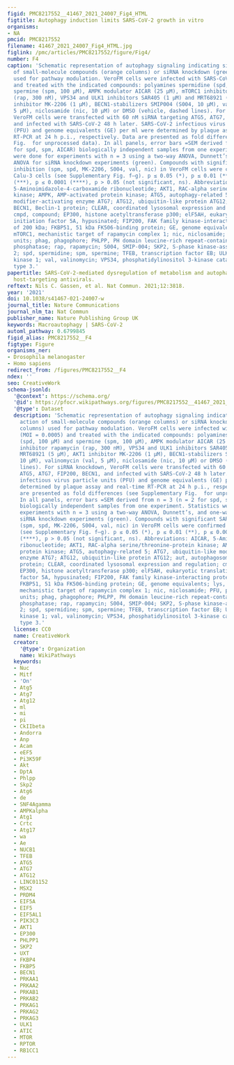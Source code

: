 ```yaml
---
figid: PMC8217552__41467_2021_24007_Fig4_HTML
figtitle: Autophagy induction limits SARS-CoV-2 growth in vitro
organisms:
- NA
pmcid: PMC8217552
filename: 41467_2021_24007_Fig4_HTML.jpg
figlink: /pmc/articles/PMC8217552/figure/Fig4/
number: F4
caption: 'Schematic representation of autophagy signaling indicating site of action
  of small-molecule compounds (orange columns) or siRNA knockdown (green columns)
  used for pathway modulation. VeroFM cells were infected with SARS-CoV-2 (MOI = 0.0005)
  and treated with the indicated compounds: polyamines spermidine (spd, 100 µM) and
  spermine (spm, 100 µM), AMPK modulator AICAR (25 µM), mTORC1 inhibitor rapamycin
  (rap, 300 nM), VPS34 and ULK1 inhibitors SAR405 (1 µM) and MRT68921 (5 µM), AKT1
  inhibitor MK-2206 (1 µM), BECN1-stabilizers SMIP004 (S004, 10 µM), valinomycin (val,
  5 µM), niclosamide (nic, 10 µM) or DMSO (vehicle, dashed lines). For siRNA knockdown,
  VeroFM cells were transfected with 60 nM siRNA targeting ATG5, ATG7, FIP200, BECN1,
  and infected with SARS-CoV-2 48 h later. SARS-CoV-2 infectious virus particle units
  (PFU) and genome equivalents (GE) per ml were determined by plaque assay and real-time
  RT-PCR at 24 h p.i., respectively. Data are presented as fold differences (see Supplementary
  Fig.  for unprocessed data). In all panels, error bars =SEM derived from n = 3 (n = 2
  for spd, spm, AICAR) biologically independent samples from one experiment. Statistics
  were done for experiments with n = 3 using a two-way ANOVA, Dunnett’s, and one-way
  ANOVA for siRNA knockdown experiments (green). Compounds with significant SARS-CoV-2
  inhibition (spm, spd, MK-2206, S004, val, nic) in VeroFM cells were confirmed in
  Calu-3 cells (see Supplementary Fig. f–g). p ≤ 0.05 (*), p ≤ 0.01 (**), p ≤ 0.001
  (***), p ≤ 0.0001 (****), p > 0.05 (not significant, ns). Abbreviations: AICAR,
  5-Aminoimidazole-4-carboxamide ribonucleotide; AKT1, RAC-alpha serine/threonine-protein
  kinase; AMPK, AMP-activated protein kinase; ATG5, autophagy-related 5; ATG7, ubiquitin-like
  modifier-activating enzyme ATG7; ATG12, ubiquitin-like protein ATG12; aut, autophagosome;
  BECN1, Beclin-1 protein; CLEAR, coordinated lysosomal expression and regulation;
  cmpd, compound; EP300, histone acetyltransferase p300; elF5AH, eukaryotic translation
  initiation factor 5A, hypusinated; FIP200, FAK family kinase-interacting protein
  of 200 kDa; FKBP51, 51 kDa FK506-binding protein; GE, genome equivalents; lys, lysosome;
  mTORC1, mechanistic target of rapamycin complex 1; nic, niclosamide; PFU, plaque-forming
  units; phag, phagophore; PHLPP, PH domain leucine-rich repeat-containing protein
  phosphatase; rap, rapamycin; S004, SMIP-004; SKP2, S-phase kinase-associated protein
  2; spd, spermidine; spm, spermine; TFEB, transcription factor EB; ULK1, unc-51-like
  kinase 1; val, valinomycin; VPS34, phosphatidylinositol 3-kinase catalytic subunit
  type 3.'
papertitle: SARS-CoV-2-mediated dysregulation of metabolism and autophagy uncovers
  host-targeting antivirals.
reftext: Nils C. Gassen, et al. Nat Commun. 2021;12:3818.
year: '2021'
doi: 10.1038/s41467-021-24007-w
journal_title: Nature Communications
journal_nlm_ta: Nat Commun
publisher_name: Nature Publishing Group UK
keywords: Macroautophagy | SARS-CoV-2
automl_pathway: 0.6799845
figid_alias: PMC8217552__F4
figtype: Figure
organisms_ner:
- Drosophila melanogaster
- Homo sapiens
redirect_from: /figures/PMC8217552__F4
ndex: ''
seo: CreativeWork
schema-jsonld:
  '@context': https://schema.org/
  '@id': https://pfocr.wikipathways.org/figures/PMC8217552__41467_2021_24007_Fig4_HTML.html
  '@type': Dataset
  description: 'Schematic representation of autophagy signaling indicating site of
    action of small-molecule compounds (orange columns) or siRNA knockdown (green
    columns) used for pathway modulation. VeroFM cells were infected with SARS-CoV-2
    (MOI = 0.0005) and treated with the indicated compounds: polyamines spermidine
    (spd, 100 µM) and spermine (spm, 100 µM), AMPK modulator AICAR (25 µM), mTORC1
    inhibitor rapamycin (rap, 300 nM), VPS34 and ULK1 inhibitors SAR405 (1 µM) and
    MRT68921 (5 µM), AKT1 inhibitor MK-2206 (1 µM), BECN1-stabilizers SMIP004 (S004,
    10 µM), valinomycin (val, 5 µM), niclosamide (nic, 10 µM) or DMSO (vehicle, dashed
    lines). For siRNA knockdown, VeroFM cells were transfected with 60 nM siRNA targeting
    ATG5, ATG7, FIP200, BECN1, and infected with SARS-CoV-2 48 h later. SARS-CoV-2
    infectious virus particle units (PFU) and genome equivalents (GE) per ml were
    determined by plaque assay and real-time RT-PCR at 24 h p.i., respectively. Data
    are presented as fold differences (see Supplementary Fig.  for unprocessed data).
    In all panels, error bars =SEM derived from n = 3 (n = 2 for spd, spm, AICAR)
    biologically independent samples from one experiment. Statistics were done for
    experiments with n = 3 using a two-way ANOVA, Dunnett’s, and one-way ANOVA for
    siRNA knockdown experiments (green). Compounds with significant SARS-CoV-2 inhibition
    (spm, spd, MK-2206, S004, val, nic) in VeroFM cells were confirmed in Calu-3 cells
    (see Supplementary Fig. f–g). p ≤ 0.05 (*), p ≤ 0.01 (**), p ≤ 0.001 (***), p ≤ 0.0001
    (****), p > 0.05 (not significant, ns). Abbreviations: AICAR, 5-Aminoimidazole-4-carboxamide
    ribonucleotide; AKT1, RAC-alpha serine/threonine-protein kinase; AMPK, AMP-activated
    protein kinase; ATG5, autophagy-related 5; ATG7, ubiquitin-like modifier-activating
    enzyme ATG7; ATG12, ubiquitin-like protein ATG12; aut, autophagosome; BECN1, Beclin-1
    protein; CLEAR, coordinated lysosomal expression and regulation; cmpd, compound;
    EP300, histone acetyltransferase p300; elF5AH, eukaryotic translation initiation
    factor 5A, hypusinated; FIP200, FAK family kinase-interacting protein of 200 kDa;
    FKBP51, 51 kDa FK506-binding protein; GE, genome equivalents; lys, lysosome; mTORC1,
    mechanistic target of rapamycin complex 1; nic, niclosamide; PFU, plaque-forming
    units; phag, phagophore; PHLPP, PH domain leucine-rich repeat-containing protein
    phosphatase; rap, rapamycin; S004, SMIP-004; SKP2, S-phase kinase-associated protein
    2; spd, spermidine; spm, spermine; TFEB, transcription factor EB; ULK1, unc-51-like
    kinase 1; val, valinomycin; VPS34, phosphatidylinositol 3-kinase catalytic subunit
    type 3.'
  license: CC0
  name: CreativeWork
  creator:
    '@type': Organization
    name: WikiPathways
  keywords:
  - Nuc
  - Mitf
  - 'On'
  - Atg5
  - Atg7
  - Atg12
  - ml
  - mi
  - pi
  - CkIIbeta
  - Andorra
  - Anp
  - Acam
  - eEF5
  - Pi3K59F
  - Akt
  - DptA
  - Phlpp
  - Skp2
  - Atg6
  - de
  - SNF4Agamma
  - AMPKalpha
  - Atg1
  - Crtc
  - Atg17
  - wa
  - Ae
  - NUCB1
  - TFEB
  - ATG5
  - ATG7
  - ATG12
  - LINC01152
  - MSX2
  - PRDM4
  - EIF5A
  - EIF5
  - EIF5AL1
  - PIK3C3
  - AKT1
  - EP300
  - PHLPP1
  - SKP2
  - UXT
  - FKBP4
  - FKBP5
  - BECN1
  - PRKAA1
  - PRKAA2
  - PRKAB1
  - PRKAB2
  - PRKAG1
  - PRKAG2
  - PRKAG3
  - ULK1
  - ATIC
  - MTOR
  - RPTOR
  - RB1CC1
---
```

